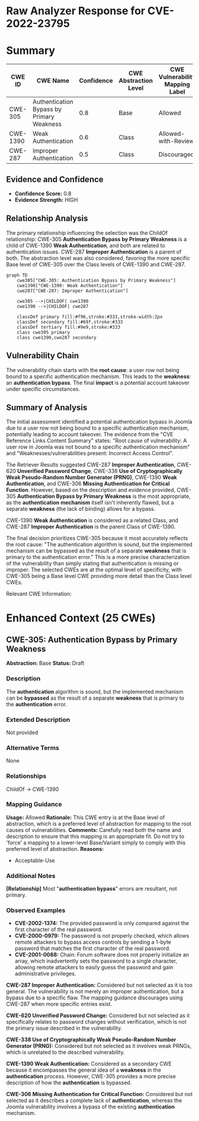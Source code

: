 # Raw Analyzer Response for CVE-2022-23795

# Summary
| CWE ID | CWE Name | Confidence | CWE Abstraction Level | CWE Vulnerability Mapping Label | CWE-Vulnerability Mapping Notes |
|---|---|---|---|---|---|
| CWE-305 | Authentication Bypass by Primary Weakness | 0.8 | Base | Allowed | Primary CWE |
| CWE-1390 | Weak Authentication | 0.6 | Class | Allowed-with-Review | Secondary Candidate |
| CWE-287 | Improper Authentication | 0.5 | Class | Discouraged | Secondary Candidate |

## Evidence and Confidence

*   **Confidence Score:** 0.8
*   **Evidence Strength:** HIGH

## Relationship Analysis
The primary relationship influencing the selection was the ChildOf relationship: CWE-305 **Authentication Bypass by Primary Weakness** is a child of CWE-1390 **Weak Authentication**, and both are related to authentication issues. CWE-287 **Improper Authentication** is a parent of both. The abstraction level was also considered, favoring the more specific Base level of CWE-305 over the Class levels of CWE-1390 and CWE-287.

```mermaid
graph TD
    cwe305["CWE-305: Authentication Bypass by Primary Weakness"]
    cwe1390["CWE-1390: Weak Authentication"]
    cwe287["CWE-287: Improper Authentication"]
    
    cwe305 -->|CHILDOF| cwe1390
    cwe1390 -->|CHILDOF| cwe287
    
    classDef primary fill:#f96,stroke:#333,stroke-width:2px
    classDef secondary fill:#69f,stroke:#333
    classDef tertiary fill:#9e9,stroke:#333
    class cwe305 primary
    class cwe1390,cwe287 secondary
```

## Vulnerability Chain
The vulnerability chain starts with the **root cause**: a user row not being bound to a specific authentication mechanism. This leads to the **weakness**: an **authentication bypass**. The final **impact** is a potential account takeover under specific circumstances.

## Summary of Analysis
The initial assessment identified a potential authentication bypass in Joomla due to a user row not being bound to a specific authentication mechanism, potentially leading to account takeover. The evidence from the "CVE Reference Links Content Summary" states: "Root cause of vulnerability: A user row in Joomla was not bound to a specific authentication mechanism" and "Weaknesses/vulnerabilities present: Incorrect Access Control".

The Retriever Results suggested CWE-287 **Improper Authentication**, CWE-620 **Unverified Password Change**, CWE-338 **Use of Cryptographically Weak Pseudo-Random Number Generator (PRNG)**, CWE-1390 **Weak Authentication**, and CWE-306 **Missing Authentication for Critical Function**. However, based on the description and evidence provided, CWE-305 **Authentication Bypass by Primary Weakness** is the most appropriate, as the **authentication mechanism** itself isn't inherently flawed, but a separate **weakness** (the lack of binding) allows for a bypass.

CWE-1390 **Weak Authentication** is considered as a related Class, and CWE-287 **Improper Authentication** is the parent Class of CWE-1390.

The final decision prioritizes CWE-305 because it most accurately reflects the root cause: "The authentication algorithm is sound, but the implemented mechanism can be bypassed as the result of a separate **weakness** that is primary to the authentication error." This is a more precise characterization of the vulnerability than simply stating that authentication is missing or improper. The selected CWEs are at the optimal level of specificity, with CWE-305 being a Base level CWE providing more detail than the Class level CWEs.

Relevant CWE Information:

# Enhanced Context (25 CWEs)

## CWE-305: Authentication Bypass by Primary Weakness
**Abstraction:** Base
**Status:** Draft

### Description
The **authentication** algorithm is sound, but the implemented mechanism can be **bypassed** as the result of a separate **weakness** that is primary to the **authentication** error.

### Extended Description
Not provided

### Alternative Terms
None

### Relationships
ChildOf -> CWE-1390

### Mapping Guidance
**Usage:** Allowed
**Rationale:** This CWE entry is at the Base level of abstraction, which is a preferred level of abstraction for mapping to the root causes of vulnerabilities.
**Comments:** Carefully read both the name and description to ensure that this mapping is an appropriate fit. Do not try to 'force' a mapping to a lower-level Base/Variant simply to comply with this preferred level of abstraction.
**Reasons:**
- Acceptable-Use

### Additional Notes
**[Relationship]** Most "**authentication bypass**" errors are resultant, not primary.

### Observed Examples
- **CVE-2002-1374:** The provided password is only compared against the first character of the real password.
- **CVE-2000-0979:** The password is not properly checked, which allows remote attackers to bypass access controls by sending a 1-byte password that matches the first character of the real password.
- **CVE-2001-0088:** Chain: Forum software does not properly initialize an array, which inadvertently sets the password to a single character, allowing remote attackers to easily guess the password and gain administrative privileges.

**CWE-287 Improper Authentication:** Considered but not selected as it is too general. The vulnerability is not merely an improper authentication, but a bypass due to a specific flaw. The mapping guidance discourages using CWE-287 when more specific entries exist.

**CWE-620 Unverified Password Change:** Considered but not selected as it specifically relates to password changes without verification, which is not the primary issue described in the vulnerability.

**CWE-338 Use of Cryptographically Weak Pseudo-Random Number Generator (PRNG):** Considered but not selected as it involves weak PRNGs, which is unrelated to the described vulnerability.

**CWE-1390 Weak Authentication:** Considered as a secondary CWE because it encompasses the general idea of a **weakness** in the **authentication** process. However, CWE-305 provides a more precise description of how the **authentication** is bypassed.

**CWE-306 Missing Authentication for Critical Function:** Considered but not selected as it describes a complete lack of **authentication**, whereas the Joomla vulnerability involves a bypass of the existing **authentication** mechanism.